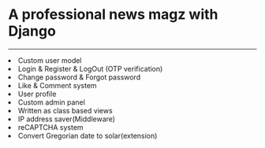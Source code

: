 <h1>A professional news magz with Django</h1>
<hr>
<li>Custom user model</li>
<li>Login & Register & LogOut (OTP verification)</li>
<li>Change password & Forgot password</li>
<li>Like & Comment system</li>
<li>User profile</li>
<li>Custom admin panel</li>
<li>Written as class based views</li>
<li>IP address saver(Middleware)</li>
<li>reCAPTCHA system</li>
<li>Convert Gregorian date to solar(extension)</li>
